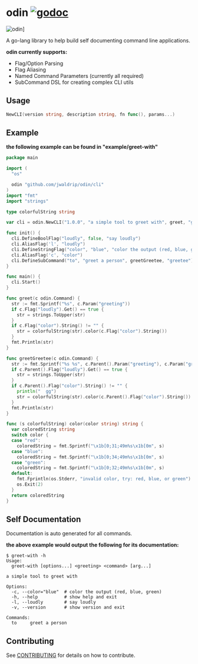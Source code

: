 # odin [![godoc](http://img.shields.io/badge/Go-Doc-blue.svg)](https://godoc.org/github.com/jwaldrip/odin/cli)

![odin](https://github.com/jwaldrip/odin/blob/master/odin.png)]

A go-lang library to help build self documenting command line applications.

**odin currently supports:**

* Flag/Option Parsing
* Flag Aliasing
* Named Command Parameters (currently all required)
* SubCommand DSL for creating complex CLI utils

## Usage

```go
NewCLI(version string, description string, fn func(), params...)
```

## Example

**the following example can be found in "example/greet-with"**

```go
package main

import (
  "os"

  odin "github.com/jwaldrip/odin/cli"
)
import "fmt"
import "strings"

type colorfulString string

var cli = odin.NewCLI("1.0.0", "a simple tool to greet with", greet, "greeting")

func init() {
  cli.DefineBoolFlag("loudly", false, "say loudly")
  cli.AliasFlag('l', "loudly")
  cli.DefineStringFlag("color", "blue", "color the output (red, blue, green)")
  cli.AliasFlag('c', "color")
  cli.DefineSubCommand("to", "greet a person", greetGreetee, "greetee")
}

func main() {
  cli.Start()
}

func greet(c odin.Command) {
  str := fmt.Sprintf("%s", c.Param("greeting"))
  if c.Flag("loudly").Get() == true {
    str = strings.ToUpper(str)
  }
  if c.Flag("color").String() != "" {
    str = colorfulString(str).color(c.Flag("color").String())
  }
  fmt.Println(str)
}

func greetGreetee(c odin.Command) {
  str := fmt.Sprintf("%s %s", c.Parent().Param("greeting"), c.Param("greetee"))
  if c.Parent().Flag("loudly").Get() == true {
    str = strings.ToUpper(str)
  }
  if c.Parent().Flag("color").String() != "" {
    println("  gg")
    str = colorfulString(str).color(c.Parent().Flag("color").String())
  }
  fmt.Println(str)
}

func (s colorfulString) color(color string) string {
  var coloredString string
  switch color {
  case "red":
    coloredString = fmt.Sprintf("\x1b[0;31;49m%s\x1b[0m", s)
  case "blue":
    coloredString = fmt.Sprintf("\x1b[0;34;49m%s\x1b[0m", s)
  case "green":
    coloredString = fmt.Sprintf("\x1b[0;32;49m%s\x1b[0m", s)
  default:
    fmt.Fprintln(os.Stderr, "invalid color, try: red, blue, or green")
    os.Exit(2)
  }
  return coloredString
}
```

## Self Documentation

Documentation is auto generated for all commands.

**the above example would output the following for its documentation:**

```
$ greet-with -h
Usage:
  greet-with [options...] <greeting> <command> [arg...]

a simple tool to greet with

Options:
  -c, --color="blue"  # color the output (red, blue, green)
  -h, --help          # show help and exit
  -l, --loudly        # say loudly
  -v, --version       # show version and exit

Commands:
  to     greet a person
```

## Contributing

See [CONTRIBUTING](https://github.com/jwaldrip/odin/blob/master/CONTRIBUTING.md) for details on how to contribute.
